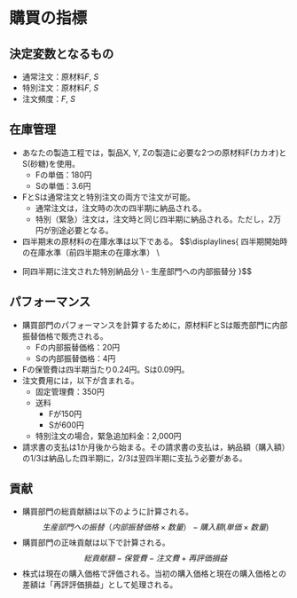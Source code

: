 # 購買の指標

## 決定変数となるもの
* 通常注文：原材料$F$, $S$
* 特別注文：原材料$F$, $S$
* 注文頻度：$F$, $S$

## 在庫管理
* あなたの製造工程では，製品X, Y, Zの製造に必要な2つの原材料F(カカオ)とS(砂糖)を使用。
  * Fの単価：180円
  * Sの単価：3.6円
* FとSは通常注文と特別注文の両方で注文が可能。
  * 通常注文は，注文時の次の四半期に納品される。
  * 特別（緊急）注文は，注文時と同じ四半期に納品される。ただし，2万円が別途必要となる。
* 四半期末の原材料の在庫水準は以下である。
$$\displaylines{
四半期開始時の在庫水準（前四半期末の在庫水準） \\
+ 同四半期に注文された特別納品分 \\
‐ 生産部門への内部振替分
}$$
## パフォーマンス
* 購買部門のパフォーマンスを計算するために，原材料FとSは販売部門に内部振替価格で販売される。
  * Fの内部振替価格：20円
  * Sの内部振替価格：4円
* Fの保管費は四半期当たり0.24円。Sは0.09円。
* 注文費用には，以下が含まれる。
  * 固定管理費：350円
  * 送料
    * Fが150円
    * Sが600円
  * 特別注文の場合，緊急追加料金：2,000円
* 請求書の支払は1か月後から始まる。その請求書の支払は，納品額（購入額）の1/3は納品した四半期に，2/3は翌四半期に支払う必要がある。

## 貢献
* 購買部門の総貢献額は以下のように計算される。
$$生産部門への振替（内部振替価格×数量）- 購入額(単価×数量)$$
* 購買部門の正味貢献は以下で計算される。
$$総貢献額 - 保管費 - 注文費 + 再評価損益$$
* 株式は現在の購入価格で評価される。当初の購入価格と現在の購入価格との差額は「再評評価損益」として処理される。